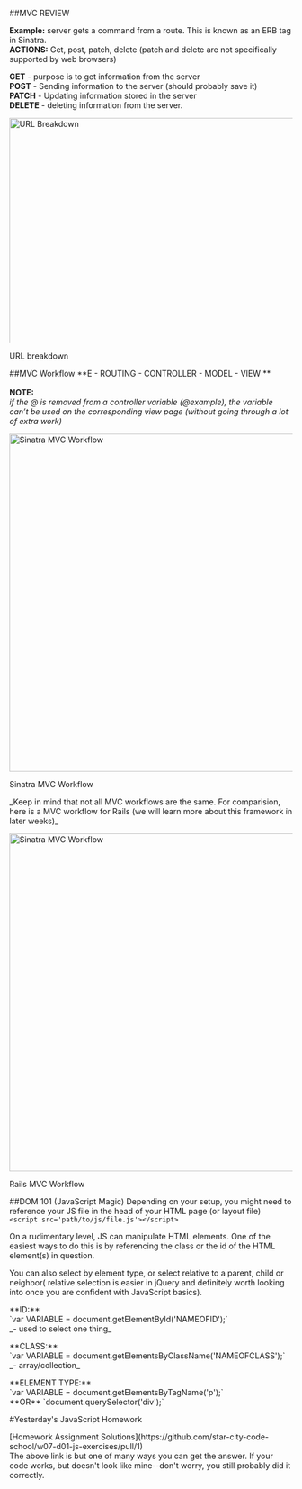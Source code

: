 
##MVC REVIEW

**Example:**
  server gets a command from a route. This is known as an ERB tag in Sinatra.<br>
  **ACTIONS:** Get, post, patch, delete (patch and delete are not specifically supported by web browsers)

**GET** - purpose is to get information from the server<br>
**POST** - Sending information to the server (should probably save it)<br>
**PATCH** - Updating information stored in the server<br>
**DELETE** - deleting information from the server. <br>

<img src="http://i.imgur.com/lDuTJfL.png" alt="URL Breakdown" style="width:600px; max-height:400px">
<p> URL breakdown </p>



##MVC Workflow 
 **E - ROUTING - CONTROLLER - MODEL - VIEW **<br><br>
**NOTE:**<br>
 _if the @ is removed from a controller variable (@example), the variable can’t be used on the corresponding view page (without going through a lot of extra work)_


<img src="http://i.imgur.com/e7yYyau.png" alt="Sinatra MVC Workflow" style="width:600px; max-height:600px">
<p> Sinatra MVC Workflow </p>


<p>_Keep in mind that not all MVC workflows are the same. For comparision, here is a MVC workflow for Rails (we will learn more about this framework in later weeks)_</p>

<img src="http://i.imgur.com/CtQhdhX.png" alt="Sinatra MVC Workflow" style="width:600px; max-height:600px">
<p> Rails MVC Workflow </p>


##DOM 101 (JavaScript Magic)
Depending on your setup, you might need to reference your JS file in the head of your HTML page (or layout file)<br>
  `<script src='path/to/js/file.js'></script>`

<p>On a rudimentary level, JS can manipulate HTML elements. One of the easiest ways to do this is by referencing the class or the id of the HTML element(s) in question. </p>

<p>You can also select by element type, or select relative to a parent, child or neighbor( relative selection is easier in jQuery and definitely worth looking into once you are confident with JavaScript basics).</p>

<p>**ID:** <br>
  `var VARIABLE = document.getElementById('NAMEOFID');` <br>
  _- used to select one thing_</p>
<p>**CLASS:**<br>
  `var VARIABLE = document.getElementsByClassName('NAMEOFCLASS');`<br>
   _- array/collection_</p>
<p>**ELEMENT TYPE:** <br>
 `var VARIABLE = document.getElementsByTagName('p');` <br>
  **OR** `document.querySelector('div');`</p>

#Yesterday's JavaScript Homework
<p> [Homework Assignment Solutions](https://github.com/star-city-code-school/w07-d01-js-exercises/pull/1) <br>
The above link is but one of many ways you can get the answer. If your code works, but doesn't look like mine--don't worry, you still probably did it correctly. </p>